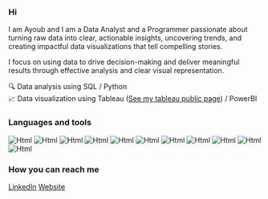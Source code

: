 ### Hi
I am Ayoub and I am a Data Analyst and a Programmer passionate about turning raw data into clear, actionable insights, uncovering trends, and creating impactful data visualizations that tell compelling stories.

I focus on using data to drive decision-making and deliver meaningful results through effective analysis and clear visual representation.

🔍 Data analysis using SQL / Python</br>
📈 Data visualization using Tableau ([See my tableau public page](https://public.tableau.com/app/profile/ayoub7049/vizzes)) / PowerBI

### Languages and tools

![Html](https://img.shields.io/badge/Html-E34F26?style=for-the-badge&logo=html5&logoColor=white)
![Html](https://img.shields.io/badge/Css-254bdf?style=for-the-badge&logo=css3&logoColor=white)
![Html](https://img.shields.io/badge/sass-CC6699?style=for-the-badge&logo=sass&logoColor=white)
![Html](https://img.shields.io/badge/tailwindcss-06B6D4?style=for-the-badge&logo=tailwindcss&logoColor=white)
![Html](https://img.shields.io/badge/javascript-F7DF1E?style=for-the-badge&logo=javascript&logoColor=gray)
![Html](https://img.shields.io/badge/typescript-3178C6?style=for-the-badge&logo=typescript&logoColor=white)
![Html](https://img.shields.io/badge/python-3776AB?style=for-the-badge&logo=python&logoColor=white)
![Html](https://img.shields.io/badge/power%20bi-yellow?style=for-the-badge)
![Html](https://img.shields.io/badge/Tableau-ff0033?style=for-the-badge)
![Html](https://img.shields.io/badge/D3-F9A03C?style=for-the-badge&logo=d3&logoColor=white)
![Html](https://img.shields.io/badge/figma-F24E1E?style=for-the-badge&logo=figma&logoColor=white)
### How you can reach me

[LinkedIn](https://www.linkedin.com/in/ayoub-el-bazzazi-6084b2260/) [Website](https://ayoubelbazzazi.com)

